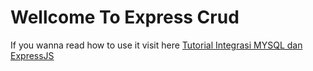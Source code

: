 # Wellcome To Express Crud

If you wanna read how to use it visit here <a href="https://www.codeturnal.com/crud-mysql-expressjs/">Tutorial Integrasi MYSQL dan ExpressJS</a>
